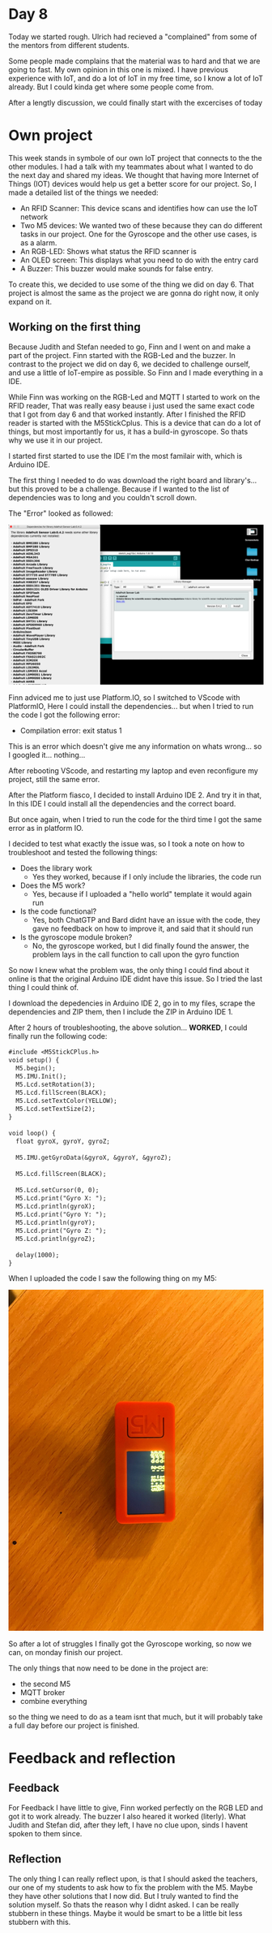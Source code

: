 # Day 8

Today we started rough. Ulrich had recieved a "complained" from some of the mentors from different students. 

Some people made complains that the material was to hard and that we are going to fast. My own opinion in this one is mixed. I have previous experience with IoT, and do a lot of IoT in my free time, so I know a lot of IoT already. But I could kinda get where some people come from. 

After a lengtly discussion, we could finally start with the excercises of today

# Own project

This week stands in symbole of our own IoT project that connects to the the other modules. 
I had a talk with my teammates about what I wanted to do the next day and shared my ideas. We thought that having more Internet of Things (IOT) devices would help us get a better score for our project. So, I made a detailed list of the things we needed:

- An RFID Scanner: This device scans and identifies how can use the IoT network
- Two M5 devices: We wanted two of these because they can do different tasks in our project. One for the Gyroscope and the other use cases, is as a alarm. 
- An RGB-LED: Shows what status the RFID scanner is
- An OLED screen: This displays what you need to do with the entry card
- A Buzzer: This buzzer would make sounds for false entry.

To create this, we decided to use some of the thing we did on day 6. That project is almost the same as the project we are gonna do right now, it only expand on it. 

## Working on the first thing

Because Judith and Stefan needed to go, Finn and I went on and make a part of the project. Finn started with the RGB-Led and the buzzer. In contrast to the project we did on day 6, we decided to challenge ourself, and use a little of IoT-empire as possible. So Finn and I made everything in a IDE.

While Finn was working on the RGB-Led and MQTT I started to work on the RFID reader, That was really easy beause i just used the same exact code that I got from day 6 and that worked instantly. After I finished the RFID reader is started with the M5StickCplus. This is a device that can do a lot of things, but most importantly for us, it has a build-in gyroscope. So thats why we use it in our project.

I started first started to use the IDE I'm the most familair with, which is Arduino IDE. 

The first thing I needed to do was download the right board and library's... but this proved to be a challenge. Because if I wanted to the list of dependencies was to long and you couldn't scroll down.

The "Error" looked as followed:

![Arduino IDE issue](../Photos/Arduino_IDE_issue.png)

Finn adviced me to just use Platform.IO, so I switched to VScode with PlatformIO, Here I could install the dependencies... but when I tried to run the code I got the following error:

- Compilation error: exit status 1

This is an error which doesn't give me any information on whats wrong... so I googled it... nothing...

After rebooting VScode, and restarting my laptop and even reconfigure my project, still the same error.

After the Platform fiasco, I decided to install Arduino IDE 2. And try it in that, In this IDE I could install all the dependencies and the correct board. 

But once again, when I tried to run the code for the third time I got the same error as in platform IO.

I decided to test what exactly the issue was, so I took a note on how to troubleshoot and tested the following things:

- Does the library work
    - Yes they worked, because if I only include the libraries, the code run
- Does the M5 work?
    - Yes, because if I uploaded a "hello world" template it would again run
- Is the code functional?
    - Yes, both ChatGTP and Bard didnt have an issue with the code, they gave no feedback on how to improve it, and said that it should run
- Is the gyroscope module broken?
    - No, the gyroscope worked, but I did finally found the answer, the problem lays in the call function to call upon the gyro function


So now I knew what the problem was, the only thing I could find about it online is that the original Arduino IDE didnt have this issue. So I tried the last thing I could think of.

I download the depedencies in Arduino IDE 2, go in to my files, scrape the dependencies and ZIP them, then I include the ZIP in Arduino IDE 1. 

After 2 hours of troubleshooting, the above solution... **WORKED**, I could finally run the following code:

```
#include <M5StickCPlus.h>
void setup() {
  M5.begin();
  M5.IMU.Init(); 
  M5.Lcd.setRotation(3); 
  M5.Lcd.fillScreen(BLACK);
  M5.Lcd.setTextColor(YELLOW);
  M5.Lcd.setTextSize(2);
}

void loop() {
  float gyroX, gyroY, gyroZ;

  M5.IMU.getGyroData(&gyroX, &gyroY, &gyroZ);

  M5.Lcd.fillScreen(BLACK);

  M5.Lcd.setCursor(0, 0);
  M5.Lcd.print("Gyro X: ");
  M5.Lcd.println(gyroX);
  M5.Lcd.print("Gyro Y: ");
  M5.Lcd.println(gyroY);
  M5.Lcd.print("Gyro Z: ");
  M5.Lcd.println(gyroZ);

  delay(1000);
}
```

When I uploaded the code I saw the following thing on my M5:

![M5 Gyroscope](../Photos/M5_gyroscope.jpg)

So after a lot of struggles I finally got the Gyroscope working, so now we can, on monday finish our project.

The only things that now need to be done in the project are:

- the second M5
- MQTT broker
- combine everything

so the thing we need to do as a team isnt that much, but it will probably take a full day before our project is finished.

# Feedback and reflection
## Feedback 
For Feedback I have little to give, Finn worked perfectly on the RGB LED and got it to work already. The buzzer I also heared it worked (literly). What Judith and Stefan did, after they left, I have no clue upon, sinds I havent spoken to them since.

## Reflection

The only thing I can really reflect upon, is that I should asked the teachers, our one of my students to ask how to fix the problem with the M5. Maybe they have other solutions that I now did. But I truly wanted to find the solution myself. So thats the reason why I didnt asked. I can be really stubbern in these things. Maybe it would be smart to be a little bit less stubbern with this. 